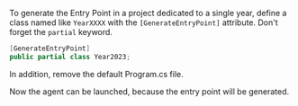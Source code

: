 To generate the Entry Point in a project dedicated to a single year, define a class named like `YearXXXX` with the `[GenerateEntryPoint]` attribute. Don't forget the `partial` keyword.

```cs
[GenerateEntryPoint]
public partial class Year2023;
```

In addition, remove the default Program.cs file.

Now the agent can be launched, because the entry point will be generated.